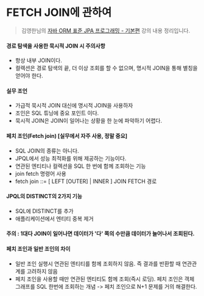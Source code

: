 # FETCH JOIN에 관하여
> 김영한님의 [자바 ORM 표준 JPA 프로그래밍 - 기본편](https://www.inflearn.com/course/ORM-JPA-Basic/dashboard) 강의 내용 정리입니다.


#### 경로 탐색을 사용한 묵시적 JOIN 시 주의사항
- 항상 내부 JOIN이다.
- 컬렉션은 경로 탐색의 끝, 더 이상 조회를 할 수 없으며, 명시적 JOIN을 통해 별칭을 얻어야 한다.


#### 실무 조언
- 가급적 묵시적 JOIN 대신에 명시적 JOIN을 사용하자
- 조인은 SQL 튜닝에 중요 포인트 이다.
- 묵시적 JOIN은 JOIN이 일어나는 상황을 한 눈에 파악하기 어렵다.



#### 페치 조인(Fetch join) [실무에서 자주 사용, 정말 중요]
- SQL JOIN의 종류는 아니다.
- JPQL에서 성능 최적화를 위해 제공하는 기능이다.
- 연관된 엔티티나 컬렉션을 SQL 한 번에 함께 조회하는 기능
- join fetch 명령어 사용
- fetch join ::= [ LEFT [OUTER] | INNER ] JOIN FETCH 경로


#### JPQL의 DISTINCT의 2가지 기능
- SQL에 DISTINCT를 추가
- 애플리케이션에서 엔티티 중복 제거

#### 주의 : 1대다 JOIN이 일어나면 데이터가 '다' 쪽의 수만큼 데이터가 늘어나서 조회된다.

#### 페치 조인과 일반 조인의 차이
- 일반 조인 실행시 연관된 엔티티를 함께 조회하지 않음. 즉 결과를 반환할 때 연관관계를 고려하지 않음
- 페치 조인을 사용할 때만 연관된 엔티티도 함께 조회(즉시 로딩). 페치 조인은 객체 그래프를 SQL 한번에 조회하는 개념
-> 페치 조인으로 N+1 문제를 거의 해결한다.
